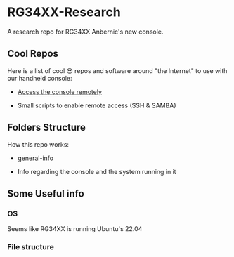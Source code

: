 # RG34XX-Research
A research repo for RG34XX Anbernic's new console.

## Cool Repos
Here is a list of cool 😎 repos and software around "the Internet" to use with our handheld console:
* [Access the console remotely](https://github.com/xgbox/rg35xxsp-ssh-samba)
 - Small scripts to enable remote access (SSH & SAMBA)

## Folders Structure
How this repo works:
* general-info
 - Info regarding the console and the system running in it

## Some Useful info

### OS
Seems like RG34XX is running Ubuntu's 22.04

### File structure
